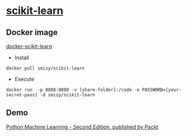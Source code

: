 # [scikit-learn](https://scikit-learn.org/stable/)

## Docker image

[docker-scikit-learn](https://github.com/smizy/docker-scikit-learn)

+ Install

```
docker pull smizy/scikit-learn
```

+ Execute

```
docker run  -p 8888:8888 -v [share-folder]:/code -e PASSWORD=[your-secret-pass] -d smizy/scikit-learn
```

## Demo

[Python Machine Learning - Second Edition, published by Packt](https://github.com/PacktPublishing/Python-Machine-Learning-Second-Edition)
